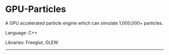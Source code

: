 GPU-Particles
============

A GPU accelerated particle engine which can simulate 1,000,000+ particles.

Language: C++

Libraries: Freeglut, GLEW

---
